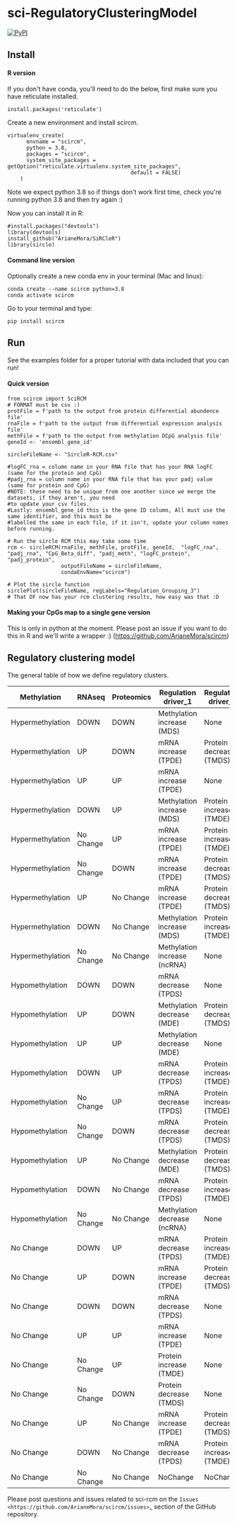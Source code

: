 # sci-RegulatoryClusteringModel
[![PyPI](https://img.shields.io/pypi/v/scircm)](https://pypi.org/project/scircm/)

## Install

#### R version

If you don't have conda, you'll need to do the below, first make sure you have reticulate installed. 
```
install.packages('reticulate')
```
Create a new environment and install scircm.
```
virtualenv_create(
      envname = "scircm",
      python = 3.8,
      packages = "scircm",
      system_site_packages = getOption("reticulate.virtualenv.system_site_packages",
                                       default = FALSE)
    )
```

Note we expect python 3.8 so if things don't work first time, check you're running python 3.8 and then try again :) 

Now you can install it in R:

```
#install.packages("devtools")
library(devtools)
install_github("ArianeMora/SiRCleR")
library(sircle)
```

#### Command line version
Optionally create a new conda env in your terminal (Mac and linux):
```
conda create --name scircm python=3.8
conda activate scircm
```
Go to your terminal and type:
``` 
pip install scircm
```

## Run
See the examples folder for a proper tutorial with data included that you can run!

#### Quick version
```
from scircm import SciRCM
# FORMAT must be csv :) 
protFile = f'path to the output from protein differential abundence file'
rnaFile = f'path to the output from differential expression analysis file'
methFile = f'path to the output from methylation DCpG analysis file'
geneId <- 'ensembl_gene_id'

sircleFileName <- "SircleR-RCM.csv"

#logFC_rna = column name in your RNA file that has your RNA logFC (same for the protein and CpG)
#padj_rna = column name in your RNA file that has your padj value (same for protein and CpG)
#NOTE: these need to be unique from one another since we merge the datasets, if they aren't, you need
#to update your csv files.
#Lastly: ensembl_gene_id this is the gene ID column, All must use the same identifier, and this must be
#labelled the same in each file, if it isn't, update your column names before running.

# Run the sircle RCM this may take some time
rcm <- sircleRCM(rnaFile, methFile, protFile, geneId,  "logFC_rna", "padj_rna", "CpG_Beta_diff", "padj_meth", "logFC_protein", "padj_protein",
                 outputFileName = sircleFileName, 
                 condaEnvName="scircm")

# Plot the sircle function
sirclePlot(sircleFileName, regLabels="Regulation_Grouping_3") 
# That DF now has your rcm clustering results, how easy was that :D
```

#### Making your CpGs map to a single gene version
This is only in python at the moment. Please post an issue if you want to do this in R and we'll write a wrapper :)  (https://github.com/ArianeMora/scircm)


## Regulatory clustering model 

The general table of how we define regulatory clusters.

| Methylation      | RNAseq    | Proteomics | Regulation driver_1          | Regulation driver_2     | Regulation_Grouping1 | Regulation_Grouping2 | Regulation_Grouping3 |
|------------------|-----------|------------|------------------------------|-------------------------|----------------------|----------------------|----------------------|
| Hypermethylation | DOWN      | DOWN       | Methylation increase (MDS)   | None                    | MDS                  | MDS                  | MDS                  |
| Hypermethylation | UP        | DOWN       | mRNA increase (TPDE)         | Protein decrease (TMDS) | TPDE+TMDS            | TPDE+TMDS            | TMDS                 |
| Hypermethylation | UP        | UP         | mRNA increase (TPDE)         | None                    | TPDE                 | TPDE                 | TPDE                 |
| Hypermethylation | DOWN      | UP         | Methylation increase (MDS)   | Protein increase (TMDE) | MDS+TMDE             | TMDE                 | TMDE                 |
| Hypermethylation | No Change | UP         | mRNA increase (TPDE)         | Protein increase (TMDE) | TPDE+TMDE            | TMDE                 | TMDE                 |
| Hypermethylation | No Change | DOWN       | mRNA increase (TPDE)         | Protein decrease (TMDS) | TPDE+TMDS            | TMDS                 | TMDS                 |
| Hypermethylation | UP        | No Change  | mRNA increase (TPDE)         | Protein decrease (TMDS) | TPDE+TMDS            | TPDE+TMDS            | TMDS                 |
| Hypermethylation | DOWN      | No Change  | Methylation increase (MDS)   | Protein increase (TMDE) | MDS+TMDE             | MDS+TMDE             | TMDE                 |
| Hypermethylation | No Change | No Change  | Methylation increase (ncRNA) | None                    | MDS-ncRNA            | MDS_ncRNA            | MDS_ncRNA            |
| Hypomethylation  | DOWN      | DOWN       | mRNA decrease (TPDS)         | None                    | TPDS                 | TPDS                 | TPDS                 |
| Hypomethylation  | UP        | DOWN       | Methylation decrease (MDE)   | Protein decrease (TMDS) | MDE+TMDS             | TMDS                 | TMDS                 |
| Hypomethylation  | UP        | UP         | Methylation decrease (MDE)   | None                    | MDE                  | MDE                  | MDE                  |
| Hypomethylation  | DOWN      | UP         | mRNA decrease (TPDS)         | Protein increase (TMDE) | TPDS+TMDE            | TPDS+TMDE            | TMDE                 |
| Hypomethylation  | No Change | UP         | mRNA decrease (TPDS)         | Protein increase (TMDE) | TPDS+TMDE            | TMDE                 | TMDE                 |
| Hypomethylation  | No Change | DOWN       | mRNA decrease (TPDS)         | Protein decrease (TMDS) | TPDS+TMDS            | TMDS                 | TMDS                 |
| Hypomethylation  | UP        | No Change  | Methylation decrease (MDE)   | Protein decrease (TMDS) | MDE+TMDS             | MDE+TMDS             | TMDS                 |
| Hypomethylation  | DOWN      | No Change  | mRNA decrease (TPDS)         | Protein increase (TMDE) | TPDS+TMDE            | TPDS+TMDE            | TMDE                 |
| Hypomethylation  | No Change | No Change  | Methylation decrease (ncRNA) | None                    | MDE+ncRNA            | MDE_ncRNA            | MDE_ncRNA            |
| No Change        | DOWN      | UP         | mRNA decrease (TPDS)         | Protein increase (TMDE) | TPDS+TMDE            | TPDS+TMDE            | TMDE                 |
| No Change        | UP        | DOWN       | mRNA increase (TPDE)         | Protein decrease (TMDS) | TPDE+TMDS            | TPDE+TMDS            | TMDS                 |
| No Change        | DOWN      | DOWN       | mRNA decrease (TPDS)         | None                    | TPDS                 | TPDS                 | TPDS                 |
| No Change        | UP        | UP         | mRNA increase (TPDE)         | None                    | TPDE                 | TPDE                 | TPDE                 |
| No Change        | No Change | UP         | Protein increase (TMDE)      | None                    | TMDE                 | TMDE                 | TMDE                 |
| No Change        | No Change | DOWN       | Protein decrease (TMDS)      | None                    | TMDS                 | TMDS                 | TMDS                 |
| No Change        | UP        | No Change  | mRNA increase (TPDE)         | Protein decrease (TMDS) | TPDE+TMDS            | TPDE+TMDS            | TMDS                 |
| No Change        | DOWN      | No Change  | mRNA decrease (TPDS)         | Protein increase (TMDE) | TPDS+TMDE            | TPDS+TMDE            | TMDE                 |
| No Change        | No Change | No Change  | NoChange                     | NoChange                | NoChange             | NoChange             | NoChange             |

Please post questions and issues related to sci-rcm on the `Issues <https://github.com/ArianeMora/scircm/issues>`_  section of the GitHub repository.


